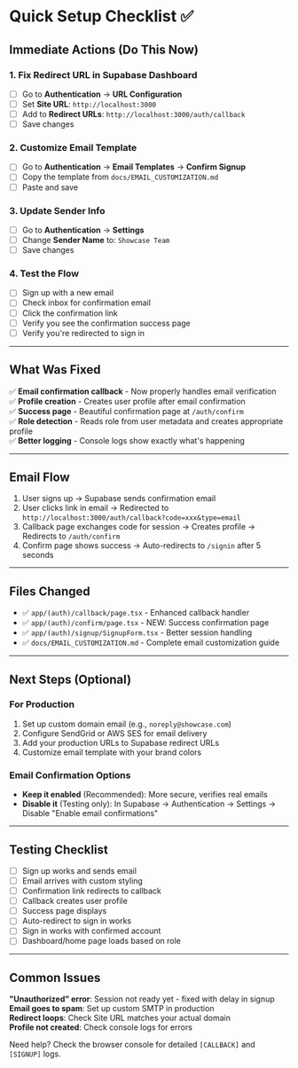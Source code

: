 # Quick Setup Checklist ✅

## Immediate Actions (Do This Now)

### 1. Fix Redirect URL in Supabase Dashboard
- [ ] Go to **Authentication** → **URL Configuration**
- [ ] Set **Site URL**: `http://localhost:3000`
- [ ] Add to **Redirect URLs**: `http://localhost:3000/auth/callback`
- [ ] Save changes

### 2. Customize Email Template
- [ ] Go to **Authentication** → **Email Templates** → **Confirm Signup**
- [ ] Copy the template from `docs/EMAIL_CUSTOMIZATION.md`
- [ ] Paste and save

### 3. Update Sender Info
- [ ] Go to **Authentication** → **Settings**
- [ ] Change **Sender Name** to: `Showcase Team`
- [ ] Save changes

### 4. Test the Flow
- [ ] Sign up with a new email
- [ ] Check inbox for confirmation email
- [ ] Click the confirmation link
- [ ] Verify you see the confirmation success page
- [ ] Verify you're redirected to sign in

---

## What Was Fixed

✅ **Email confirmation callback** - Now properly handles email verification  
✅ **Profile creation** - Creates user profile after email confirmation  
✅ **Success page** - Beautiful confirmation page at `/auth/confirm`  
✅ **Role detection** - Reads role from user metadata and creates appropriate profile  
✅ **Better logging** - Console logs show exactly what's happening  

---

## Email Flow

1. User signs up → Supabase sends confirmation email
2. User clicks link in email → Redirected to `http://localhost:3000/auth/callback?code=xxx&type=email`
3. Callback page exchanges code for session → Creates profile → Redirects to `/auth/confirm`
4. Confirm page shows success → Auto-redirects to `/signin` after 5 seconds

---

## Files Changed

- ✅ `app/(auth)/callback/page.tsx` - Enhanced callback handler
- ✅ `app/(auth)/confirm/page.tsx` - NEW: Success confirmation page
- ✅ `app/(auth)/signup/SignupForm.tsx` - Better session handling
- ✅ `docs/EMAIL_CUSTOMIZATION.md` - Complete email customization guide

---

## Next Steps (Optional)

### For Production
1. Set up custom domain email (e.g., `noreply@showcase.com`)
2. Configure SendGrid or AWS SES for email delivery
3. Add your production URLs to Supabase redirect URLs
4. Customize email template with your brand colors

### Email Confirmation Options
- **Keep it enabled** (Recommended): More secure, verifies real emails
- **Disable it** (Testing only): In Supabase → Authentication → Settings → Disable "Enable email confirmations"

---

## Testing Checklist

- [ ] Sign up works and sends email
- [ ] Email arrives with custom styling
- [ ] Confirmation link redirects to callback
- [ ] Callback creates user profile
- [ ] Success page displays
- [ ] Auto-redirect to sign in works
- [ ] Sign in works with confirmed account
- [ ] Dashboard/home page loads based on role

---

## Common Issues

**"Unauthorized" error**: Session not ready yet - fixed with delay in signup  
**Email goes to spam**: Set up custom SMTP in production  
**Redirect loops**: Check Site URL matches your actual domain  
**Profile not created**: Check console logs for errors  

Need help? Check the browser console for detailed `[CALLBACK]` and `[SIGNUP]` logs.
